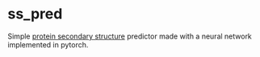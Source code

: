 # ss_pred
Simple [protein secondary structure](https://en.wikipedia.org/wiki/Protein_secondary_structure) predictor made with a neural network implemented in pytorch. 
